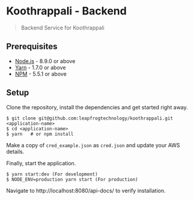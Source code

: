 # Koothrappali - Backend

> Backend Service for Koothrappali

## Prerequisites

- [Node.js](https://yarnpkg.com/en/docs/install) - 8.9.0 or above
- [Yarn](https://yarnpkg.com/en/docs/install) - 1.7.0 or above
- [NPM](https://docs.npmjs.com/getting-started/installing-node) - 5.5.1 or above

## Setup

Clone the repository, install the dependencies and get started right away.

    $ git clone git@github.com:leapfrogtechnology/koothrappali.git <application-name>
    $ cd <application-name>
    $ yarn   # or npm install

Make a copy of `cred_example.json` as `cred.json` and update your AWS details.

Finally, start the application.

    $ yarn start:dev (For development)
    $ NODE_ENV=production yarn start (For production)

Navigate to http://localhost:8080/api-docs/ to verify installation.

